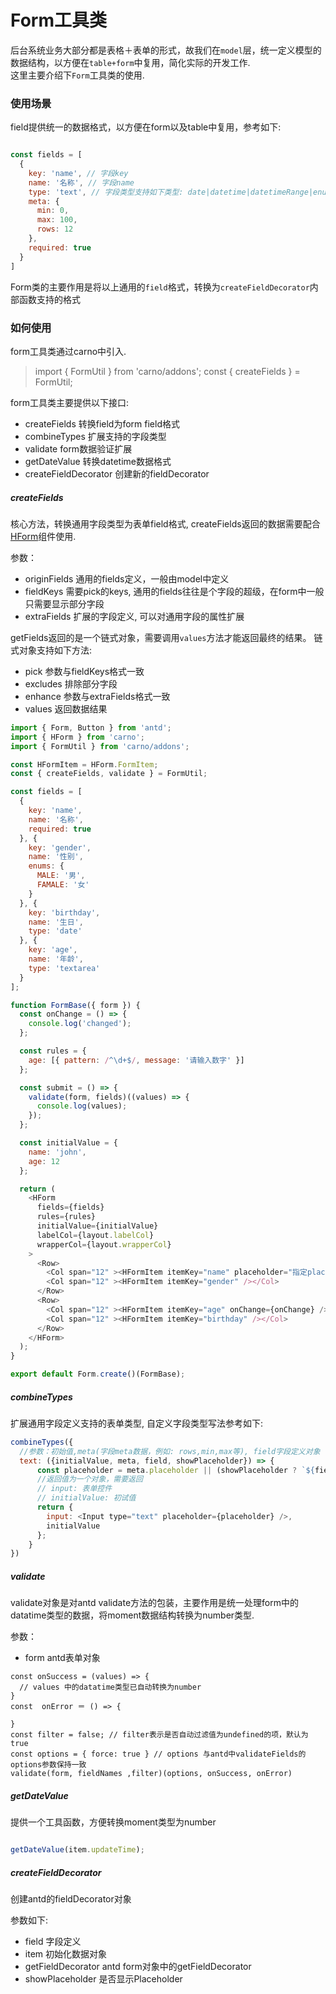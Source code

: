 # Form工具类

后台系统业务大部分都是表格＋表单的形式，故我们在`model`层，统一定义模型的数据结构，以方便在`table+form`中复用，简化实际的开发工作.  
这里主要介绍下`Form`工具类的使用.

### 使用场景
field提供统一的数据格式，以方便在form以及table中复用，参考如下:

``` javascript

const fields = [
  {
    key: 'name', // 字段key
    name: '名称', // 字段name
    type: 'text', // 字段类型支持如下类型: date|datetime|datetimeRange|enum|boolean|number|textarea|text
    meta: {
      min: 0,
      max: 100,
      rows: 12
    },
    required: true
  }
]

```

Form类的主要作用是将以上通用的`field`格式，转换为`createFieldDecorator`内部函数支持的格式

### 如何使用
form工具类通过carno中引入.

> import { FormUtil } from 'carno/addons';
> const { createFields } = FormUtil;

form工具类主要提供以下接口:

- createFields 转换field为form field格式
- combineTypes 扩展支持的字段类型
- validate form数据验证扩展
- getDateValue 转换datetime数据格式
- createFieldDecorator 创建新的fieldDecorator

##### createFields
核心方法，转换通用字段类型为表单field格式, createFields返回的数据需要配合[HForm](#/components/HForm)组件使用.

参数：

- originFields 通用的fields定义，一般由model中定义
- fieldKeys 需要pick的keys, 通用的fields往往是个字段的超级，在form中一般只需要显示部分字段
- extraFields 扩展的字段定义, 可以对通用字段的属性扩展

getFields返回的是一个链式对象，需要调用`values`方法才能返回最终的结果。
链式对象支持如下方法:

- pick 参数与fieldKeys格式一致
- excludes 排除部分字段
- enhance 参数与extraFields格式一致
- values 返回数据结果

```javascript 
import { Form, Button } from 'antd';
import { HForm } from 'carno';
import { FormUtil } from 'carno/addons';

const HFormItem = HForm.FormItem;
const { createFields, validate } = FormUtil;

const fields = [
  {
    key: 'name',
    name: '名称',
    required: true
  }, {
    key: 'gender',
    name: '性别',
    enums: {
      MALE: '男',
      FAMALE: '女'
    }
  }, {
    key: 'birthday',
    name: '生日',
    type: 'date'
  }, {
    key: 'age',
    name: '年龄',
    type: 'textarea'
  }
];

function FormBase({ form }) {
  const onChange = () => {
    console.log('changed');
  };

  const rules = {
    age: [{ pattern: /^\d+$/, message: '请输入数字' }]
  };

  const submit = () => {
    validate(form, fields)((values) => {
      console.log(values);
    });
  };

  const initialValue = {
    name: 'john',
    age: 12
  };

  return (
    <HForm
      fields={fields}
      rules={rules}
      initialValue={initialValue}
      labelCol={layout.labelCol}
      wrapperCol={layout.wrapperCol}
    >
      <Row>
        <Col span="12" ><HFormItem itemKey="name" placeholder="指定placeholder" /></Col>
        <Col span="12" ><HFormItem itemKey="gender" /></Col>
      </Row>
      <Row>
        <Col span="12" ><HFormItem itemKey="age" onChange={onChange} /></Col>
        <Col span="12" ><HFormItem itemKey="birthday" /></Col>
      </Row>
    </HForm>
  );
}

export default Form.create()(FormBase);
```

##### combineTypes

扩展通用字段定义支持的表单类型, 自定义字段类型写法参考如下:

```javascript
combineTypes({
  //参数：初始值,meta(字段meta数据，例如: rows,min,max等), field字段定义对象
  text: ({initialValue, meta, field, showPlaceholder}) => {
      const placeholder = meta.placeholder || (showPlaceholder ? `${field.name}` : '');
      //返回值为一个对象，需要返回
      // input: 表单控件
      // initialValue: 初试值
      return {
        input: <Input type="text" placeholder={placeholder} />,
        initialValue
      };
    }
})

```

##### validate

validate对象是对antd validate方法的包装，主要作用是统一处理form中的datatime类型的数据，将moment数据结构转换为number类型.

参数：

- form antd表单对象

```
const onSuccess = (values) => {
  // values 中的datatime类型已自动转换为number
}
const  onError ＝ () => {

}
const filter = false; // filter表示是否自动过滤值为undefined的项，默认为true
const options = { force: true } // options 与antd中validateFields的options参数保持一致
validate(form, fieldNames ,filter)(options, onSuccess, onError)

```

##### getDateValue

提供一个工具函数，方便转换moment类型为number

```javascript

getDateValue(item.updateTime);

```

##### createFieldDecorator

创建antd的fieldDecorator对象

参数如下:

- field 字段定义
- item 初始化数据对象
- getFieldDecorator antd form对象中的getFieldDecorator
- showPlaceholder 是否显示Placeholder














